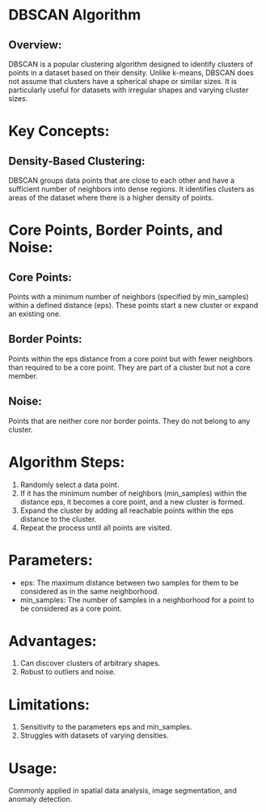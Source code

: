 # DBSCAN Algorithm
## Overview:
DBSCAN is a popular clustering algorithm designed to identify clusters of points in a dataset based on their density. Unlike k-means, DBSCAN does not assume that clusters have a spherical shape or similar sizes. It is particularly useful for datasets with irregular shapes and varying cluster sizes.

# Key Concepts:

## Density-Based Clustering:
DBSCAN groups data points that are close to each other and have a sufficient number of neighbors into dense regions.
It identifies clusters as areas of the dataset where there is a higher density of points.

# Core Points, Border Points, and Noise:

## Core Points: 
Points with a minimum number of neighbors (specified by min_samples) within a defined distance (eps). These points start a new cluster or expand an existing one.
## Border Points: 
Points within the eps distance from a core point but with fewer neighbors than required to be a core point. They are part of a cluster but not a core member.
## Noise: 
Points that are neither core nor border points. They do not belong to any cluster.


# Algorithm Steps:
1. Randomly select a data point.
2. If it has the minimum number of neighbors (min_samples) within the distance eps, it becomes a core point, and a new cluster is formed.
3. Expand the cluster by adding all reachable points within the eps distance to the cluster.
4. Repeat the process until all points are visited.

# Parameters:
* eps: The maximum distance between two samples for them to be considered as in the same neighborhood.
* min_samples: The number of samples in a neighborhood for a point to be considered as a core point.

# Advantages:
1. Can discover clusters of arbitrary shapes.
2. Robust to outliers and noise.

# Limitations:
1. Sensitivity to the parameters eps and min_samples.
2. Struggles with datasets of varying densities.

# Usage:
Commonly applied in spatial data analysis, image segmentation, and anomaly detection.
